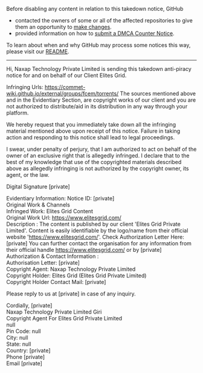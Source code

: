 Before disabling any content in relation to this takedown notice, GitHub
- contacted the owners of some or all of the affected repositories to give them an opportunity to [make changes](https://docs.github.com/en/github/site-policy/dmca-takedown-policy#a-how-does-this-actually-work).
- provided information on how to [submit a DMCA Counter Notice](https://docs.github.com/en/articles/guide-to-submitting-a-dmca-counter-notice).

To learn about when and why GitHub may process some notices this way, please visit our [README](https://github.com/github/dmca/blob/master/README.md#anatomy-of-a-takedown-notice).

---

Hi,
Naxap Technology Private Limited is sending this takedown anti-piracy notice for and on behalf of our Client Elites Grid.

Infringing Urls:
https://commet-wiki.github.io/external/groups/fcem/torrents/
The sources mentioned above and in the Evidentiary Section, are copyright works of our client and you are not authorized to distribute/aid in its distribution in any way through your platform.

We hereby request that you immediately take down all the infringing material mentioned above upon receipt of this notice. Failure in taking action and responding to this notice shall lead to legal proceedings.

I swear, under penalty of perjury, that I am authorized to act on behalf of the owner of an exclusive right that is allegedly infringed. I declare that to the best of my knowledge that use of the copyrighted materials described above as allegedly infringing is not authorized by the copyright owner, its agent, or the law.


Digital Signature
[private]


Evidentiary Information:
Notice ID: [private]  
Original Work & Channels  
Infringed Work: Elites Grid Content  
Original Work Url: https://www.elitesgrid.com/  
Description : The content is published by our client 'Elites Grid Private Limited'. Content is easily identifiable by the logo/name from their official website 'https://www.elitesgrid.com/'. Check Authorization Letter Here: [private] You can further contact the organisation for any information from their official handle https://www.elitesgrid.com/ or by [private]  
Authorization & Contact Information :  
Authorisation Letter: [private]   
Copyright Agent: Naxap Technology Private Limited  
Copyright Holder: Elites Grid (Elites Grid Private Limited)  
Copyright Holder Contact Mail: [private]  

Please reply to us at [private] in case of any inquiry.

Cordially,
[private]  
Naxap Technology Private Limited Giri  
Copyright Agent For Elites Grid Private Limited  
null  
Pin Code: null  
City: null  
State: null  
Country: [private]  
Phone [private]  
Email [private]  
